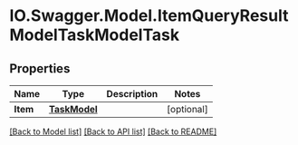 # IO.Swagger.Model.ItemQueryResultModelTaskModelTask
## Properties

Name | Type | Description | Notes
------------ | ------------- | ------------- | -------------
**Item** | [**TaskModel**](TaskModel.md) |  | [optional] 

[[Back to Model list]](../README.md#documentation-for-models) [[Back to API list]](../README.md#documentation-for-api-endpoints) [[Back to README]](../README.md)

